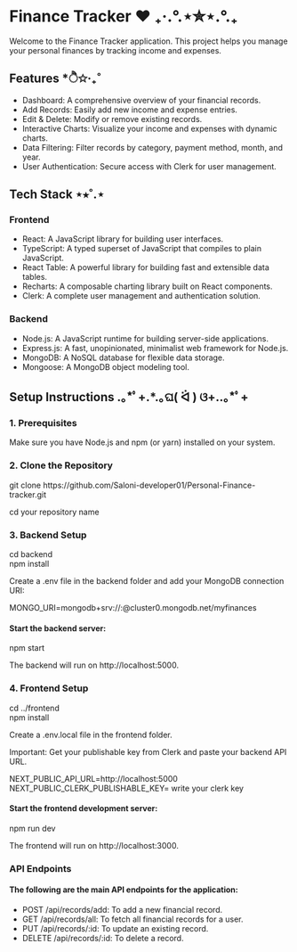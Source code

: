 <h1>Finance Tracker ❤️ ₊‧.°.⋆✮⋆.°.₊ </h1>

<p>Welcome to the Finance Tracker application. This project helps you manage your personal finances by tracking income and expenses.</p>

<h2>Features *ੈ✩‧₊˚</h2>
<ul>
<li>Dashboard: A comprehensive overview of your financial records.</li>

<li>Add Records: Easily add new income and expense entries.</li>

<li>Edit & Delete: Modify or remove existing records.</li>

<li>Interactive Charts: Visualize your income and expenses with dynamic charts.</li>

<li>Data Filtering: Filter records by category, payment method, month, and year. </li>

<li>User Authentication: Secure access with Clerk for user management. </li>
</ul>

<h2>Tech Stack ⋆⭒˚.⋆</h2>

<h3> Frontend </h3>

<ul>
<li>React: A JavaScript library for building user interfaces.</li>

<li>TypeScript: A typed superset of JavaScript that compiles to plain JavaScript. </li>

<li>React Table: A powerful library for building fast and extensible data tables. </li>

<li>Recharts: A composable charting library built on React components. </li>

<li>Clerk: A complete user management and authentication solution. </li>

</ul>

<h3> Backend </h3>

<ul>
<li>Node.js: A JavaScript runtime for building server-side applications. </li>

<li>Express.js: A fast, unopinionated, minimalist web framework for Node.js. </li>

<li>MongoDB: A NoSQL database for flexible data storage. </li>

<li>Mongoose: A MongoDB object modeling tool. </li>

</ul>



<h2>Setup Instructions .｡*ﾟ+.*.｡ଘ( ᐛ ) ଓ+..｡*ﾟ+</h2>

<h3>1. Prerequisites </h3>

<p>Make sure you have Node.js and npm (or yarn) installed on your system. </p>

<h3>2. Clone the Repository </h3>

<p>git clone https://github.com/Saloni-developer01/Personal-Finance-tracker.git</p>
<p>cd your repository name</p>

<h3>3. Backend Setup </h3>

cd backend </br>
npm install

<p> Create a .env file in the backend folder and add your MongoDB connection URI: </p>

MONGO_URI=mongodb+srv://<username>:<password>@cluster0.mongodb.net/myfinances
<h4>Start the backend server: </h4>
npm start
<p>The backend will run on http://localhost:5000. </p>

<h3>4. Frontend Setup </h3>

cd ../frontend </br>
npm install

<p>Create a .env.local file in the frontend folder. </p>
Important: Get your publishable key from Clerk and paste your backend API URL.

NEXT_PUBLIC_API_URL=http://localhost:5000 </br>
NEXT_PUBLIC_CLERK_PUBLISHABLE_KEY= write your clerk key


<h4>Start the frontend development server: </h4>

npm run dev

<p>The frontend will run on http://localhost:3000. </p>

<h3>API Endpoints </h3>

<h4>The following are the main API endpoints for the application: </h4>

<ul>
<li>POST /api/records/add: To add a new financial record. </li>

<li>GET /api/records/all: To fetch all financial records for a user. </li>

<li>PUT /api/records/:id: To update an existing record. </li>

<li>DELETE /api/records/:id: To delete a record.</li>
</ul>
